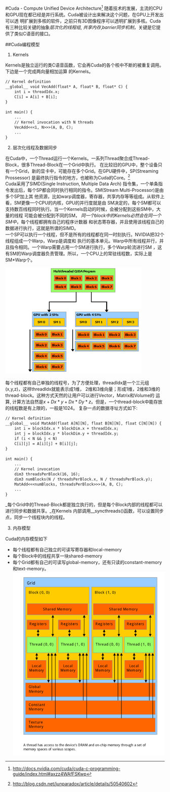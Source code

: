 #Cuda - Compute Unified Device Architecture[^1]
随着技术的发展，主流的CPU和GPU现在都已经是并行系统。Cuda被设计出来解决这个问题，在GPU上开发出可以透
明扩展到多核的软件，之前只有3D图像程序可以透明扩展到多核。Cuda有三种比较关键的抽象*层次化的线程组*,
*共享内存*,*barrier同步机制*，关键是它提供了类似C语音的接口。

##Cuda编程模型
1. Kernels

Kernels是独立运行的类C语音函数，它会再Cuda的各个核中不断的被重复调用。下边是一个完成两向量相加运算
的Kernels。
```
// Kernel definition
__global__ void VecAdd(float* A, float* B, float* C) {
    int i = threadIdx.x;
    C[i] = A[i] + B[i];
}

int main() {
    ...
    // Kernel invocation with N threads
    VecAdd<<<1, N>>>(A, B, C);
    ...
}

```
2. 层次化线程及数据同步

在Cuda中，一个Thread运行一个Kernels。一系列Thread聚合成Thread-Block，很多Thread-Block在一个Grid中执行。
在比较旧的GPU中，整个设备只有一个Grid，新的显卡中，可能存在多个Grid。在GPU硬件中，SP(Streaming Prossessor)
是最终执行指令的地方，也被称为Cuda的Core。[^2]   
Cuda采用了SIMD(Single Instruction, Multiple Data Arch)
指令集，一个单条指令发出后，每个SP都会同时执行相同的指令。SM(Stream Multi-Processor)是由多个SP加上其
他资源，比如warp调度器，寄存器，共享内存等等组成。从软件上看，SM更像一个CPU的内核，GPU的并行度就是由
SM决定的，每个SM都可以支持数百线程同时执行。当一个Kernels启动的时候，会被分配到这些SM中，大量的线程
可能会被分配到不同的SM， *同一个block中的Kernels必然会在同一个SM中*，每个线程都拥有自己的程序计数器
和状态寄存器，并且使用该线程自己的数据进行执行，这就是所谓的SIMD。  
一个SP可以执行一个线程，但不是所有的线程都在同一时刻执行。NVIDIA把32个线程组成一个Warp，Warp是调度和
执行的基本单元。Warp中所有线程并行，并且指令相同。一个Warp需要占用一个SM进行执行，多个Warp轮流进行SM
，这有SM的Warp调度器负责管理。所以，一个CPU上的常驻线程数，实际上是SM*Warp个。  

![线程块执行模型](automatic-scalability.png)

每个线程都有自己单独的线程号，为了方便处理，threadIdx是一个三元组(x,y,z)，这样threadIdx就能表示成1维，
2维和3维向量；形成1维，2维和3维的thread-block。这种方式天然的让用户可以进行Vector，Matrix和Volume的
运算, 计算方法自然是$x+Dx*y+Dx*Dy*z$。但是，一个thread-block中能存放的线程数是有上限的，一般是1024。
复杂一点的数据寻址方式如下:
```
// Kernel definition
__global__ void MatAdd(float A[N][N], float B[N][N], float C[N][N]) {
    int i = blockIdx.x * blockDim.x + threadIdx.x;
    int j = blockIdx.y * blockDim.y + threadIdx.y;
    if (i < N && j < N)
    C[i][j] = A[i][j] + B[i][j];
}

int main() {
    ...
    // Kernel invocation
    dim3 threadsPerBlock(16, 16);
    dim3 numBlocks(N / threadsPerBlock.x, N / threadsPerBlock.y);
    MatAdd<<<numBlocks, threadsPerBlock>>>(A, B, C);
    ...
}

```

_每个Grid中的Thread-Block都是独立执行的，但是每个Block内部的线程都可以进行同步和数据共享。_在Kernels
内部调用__syncthreads()函数，可以设置同步点，同步一个线程块内的线程。

3. 内存模型

Cuda的内存模型如下  

- 每个线程都有自己独立的可读写寄存器和local-memory
- 每个Block中的线程共享一块shared-memory
- 每个Grid都有自己的可读写global-memory，还有只读的constant-memory和text-memory。
![cuda内存模型](Cuda-mem-model.png)  

[^1]:http://docs.nvidia.com/cuda/cuda-c-programming-guide/index.html#axzz4WAfFSKwp
[^2]:http://blog.csdn.net/junparadox/article/details/50540602
